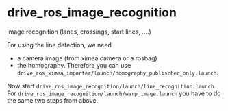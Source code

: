 # drive_ros_image_recognition
image recognition (lanes, crossings, start lines, ....)

For using the line detection, we need
* a camera image (from ximea camera or a rosbag)
* the homography. Therefore you can use `drive_ros_ximea_importer/launch/homography_publischer_only.launch`.

Now start `drive_ros_image_recognition/launch/line_recognition.launch`.
For `drive_ros_image_recognition/launch/warp_image.launch` you have to do the same two steps from above.
